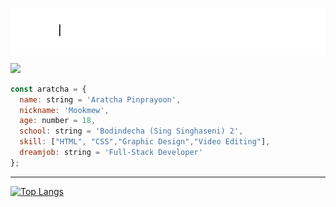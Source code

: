 
<img align="center" src="https://github.com/aratchamm/aratchamm/blob/master/im.gif"></img>

<a href="https://aratchamm.github.io/"><img src="https://img.shields.io/badge/-safari-000000?style=for-the-badge&logo=safari&logoColor=white"></img></a>

```javascript
const aratcha = {
  name: string = 'Aratcha Pinprayoon',
  nickname: 'Mookmew',
  age: number = 18,
  school: string = 'Bodindecha (Sing Singhaseni) 2',
  skill: ["HTML", "CSS","Graphic Design","Video Editing"],
  dreamjob: string = 'Full-Stack Developer'
};
```
---


[![Top Langs](https://github-readme-stats.vercel.app/api/top-langs/?username=aratchamm&layout=compact)](https://github.com/anuraghazra/github-readme-stats)
